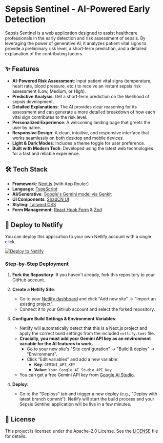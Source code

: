 # Sepsis Sentinel - AI-Powered Early Detection

Sepsis Sentinel is a web application designed to assist healthcare professionals in the early detection and risk assessment of sepsis. By leveraging the power of generative AI, it analyzes patient vital signs to provide a preliminary risk level, a short-term prediction, and a detailed explanation of the contributing factors.

## ✨ Features

- **AI-Powered Risk Assessment**: Input patient vital signs (temperature, heart rate, blood pressure, etc.) to receive an instant sepsis risk assessment (Low, Medium, or High).
- **Predictive Analysis**: Get a short-term prediction on the likelihood of sepsis development.
- **Detailed Explanations**: The AI provides clear reasoning for its assessment and can generate a more detailed breakdown of how each vital sign contributes to the risk level.
- **Personalized Experience**: A welcoming landing page that greets the user by name.
- **Responsive Design**: A clean, intuitive, and responsive interface that works seamlessly on both desktop and mobile devices.
- **Light & Dark Modes**: Includes a theme toggle for user preference.
- **Built with Modern Tech**: Developed using the latest web technologies for a fast and reliable experience.

## 🛠️ Tech Stack

- **Framework**: [Next.js](https://nextjs.org/) (with App Router)
- **Language**: [TypeScript](https://www.typescriptlang.org/)
- **AI/Generative**: [Google's Gemini model via Genkit](https://firebase.google.com/docs/genkit)
- **UI Components**: [ShadCN UI](https://ui.shadcn.com/)
- **Styling**: [Tailwind CSS](https://tailwindcss.com/)
- **Form Management**: [React Hook Form](https://react-hook-form.com/) & [Zod](https://zod.dev/)

## 🚀 Deploy to Netlify

You can deploy this application to your own Netlify account with a single click.

[![Deploy to Netlify](https://www.netlify.com/img/deploy/button.svg)](https://app.netlify.com/start/deploy?repository=https://github.com/firebase/studio-prototyping-apps)

### Step-by-Step Deployment

1.  **Fork the Repository**:
    If you haven't already, fork this repository to your GitHub account.

2.  **Create a Netlify Site**:
    - Go to your [Netlify dashboard](https://app.netlify.com/) and click "Add new site" -> "Import an existing project".
    - Connect it to your GitHub account and select the forked repository.

3.  **Configure Build Settings & Environment Variables**:
    - Netlify will automatically detect that this is a Next.js project and apply the correct build settings from the included `netlify.toml` file.
    - **Crucially, you must add your Gemini API key as an environment variable for the AI features to work.**
        - Go to your new site's "Site configuration" -> "Build & deploy" -> "Environment".
        - Click "Edit variables" and add a new variable:
          - **Key**: `GEMINI_API_KEY`
          - **Value**: `Your_Google_AI_Studio_API_Key`
    - You can get a free Gemini API key from [Google AI Studio](https://aistudio.google.com/app/apikey).

4.  **Deploy**:
    - Go to the "Deploys" tab and trigger a new deploy (e.g., "Deploy with latest branch commit"). Netlify will start the build process and your Sepsis Sentinel application will be live in a few minutes.

## 📄 License

This project is licensed under the Apache-2.0 License. See the [LICENSE](LICENSE) file for details.
